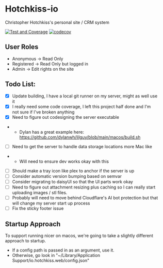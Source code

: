 # Hotchkiss-io
Christopher Hotchkiss's personal site / CRM system

[![Test and Coverage](https://github.com/chotchki/hotchkiss-io/actions/workflows/test_and_coverage.yml/badge.svg?branch=main)](https://github.com/chotchki/hotchkiss-io/actions/workflows/test_and_coverage.yml) [![codecov](https://codecov.io/github/chotchki/hotchkiss-io/branch/main/graph/badge.svg?token=APIMLQTEDX)](https://codecov.io/github/chotchki/hotchkiss-io)

## User Roles
- Anonymous -> Read Only
- Registered -> Read Only but logged in
- Admin -> Edit rights on the site

## Todo List:
- [X] Update building, I have a local git runner on my server, might as well use it
- [X] I really need some code coverage, I left this project half done and I'm not sure if I've broken anything
- [X] Need to figure out codesigning the server executable
- - Dylan has a great example here: https://github.com/dylanwh/lilguy/blob/main/macos/build.sh
- [ ] Need to get the server to handle data storage locations more Mac like
- - Will need to ensure dev works okay with this
- [ ] Should make a tray icon like plex to anchor if the server is up
- [ ] Consider automatic version bumping based on semvar
- [ ] Consider migrating to daisyUI so that the UI parts work okay
- [ ] Need to figure out attachment resizing plus caching so I can really start uploading images / stl files.
- [ ] Probably will need to move behind Cloudflare's AI bot protection but that will change my server start up process
- [ ] Fix the sticky footer issue

## Startup Approach
To support running nicer on macos, we're going to take a slightly different approach to startup.
* If a config path is passed in as an argument, use it.
* Otherwise, go look in "~/Library/Application Support/io.hotchkiss.web/config.json"
